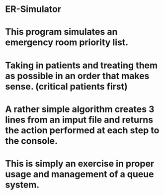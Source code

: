 # ER-Simulator

# This program simulates an emergency room priority list.
# Taking in patients and treating them as possible in an order that makes sense. (critical patients first)

# A rather simple algorithm creates 3 lines from an imput file and returns the action performed at each step to the console.

# This is simply an exercise in proper usage and management of a queue system.
